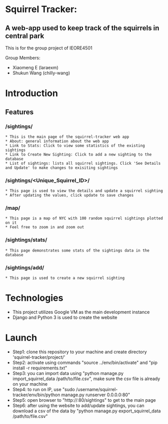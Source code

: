 # Squirrel Tracker: 
## A web-app used to keep track of the squirrels in central park

This is for the group project of IEORE4501

Group Members:
* Xiaomeng E (laraexm)
* Shukun Wang (chilly-wang)

# Introduction
## Features
### /sightings/
    * This is the main page of the squirrel-tracker web app
    * About: general information about the web app
    * Link to Stats: Click to view some statistics of the existing sightings
    * Link to Create New Sighting: Click to add a new sighting to the database
    * List of sightings: lists all squirrel sightings. Click 'See Details and Update' to make changes to exisiting sightings
    
### /sightings/<Unique_Squirrel_ID>/
    * This page is used to view the details and update a squirrel sighting
    * After updating the values, click update to save changes

### /map/
    * This page is a map of NYC with 100 random squirrel sightings plotted on it
    * Feel free to zoom in and zoom out
    
### /sightings/stats/
    * This page demonstrates some stats of the sightings data in the database
   
### /sightings/add/
    * This page is used to create a new squirrel sighting
   
# Technologies
   * This project utilizes Google VM as the main development instance
   * Django and Python 3 is used to create the website

# Launch
   * Step1: clone this repository to your machine and create directory 'squirrel-tracker/project/'
   * Step2: activate using commands "source ../env/bin/activate" and "pip install -r requirements.txt"
   * Step3: you can import data using "python manage.py import_squirrel_data /path/to/file.csv", make sure the csv file is already on your machine
   * Step4: to run on IP, use "sudo /username/squirrel-tracker/env/bin/python manage.py runserver 0.0.0.0:80"
   * Step5: open browser to "http://<External IP>:80/sightings" to get to the main page
   * Step6: after using the website to add/update sightings, you can download a csv of the data by "python manage.py export_squirrel_data /path/to/file.csv"
